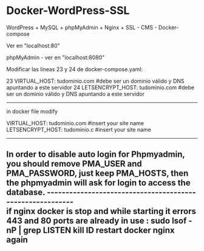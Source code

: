 # Docker-WordPress-SSL
WordPress + MySQL + phpMyAdmin + Nginx + SSL - CMS - Docker-compose

Ver en "localhost:80"

phpMyAdmin - ver en "localhost:8080"

Modificar las líneas 23 y 24 de docker-compose.yaml:

23  VIRTUAL_HOST: tudominio.com        #debe ser un dominio válido y DNS apuntando a este servidor
24  LETSENCRYPT_HOST: tudominio.com    #debe ser un dominio válido y DNS apuntando a este servidor   


********************************************************************************
in docker file modify

VIRTUAL_HOST: tudominio.com        #insert your site name
LETSENCRYPT_HOST: tudominio.c      #insert your site name

************************************************************


In order to disable auto login for Phpmyadmin, you should remove PMA_USER and PMA_PASSWORD, just keep PMA_HOSTS,
then the phpmyadmin will ask for login to access the database.
----------------------------------------------------------\
if nginx docker is stop and while starting it errors 443 and 80 ports are already in use :
sudo lsof -nP | grep LISTEN
kill ID
restart docker nginx again
---------------------------------
